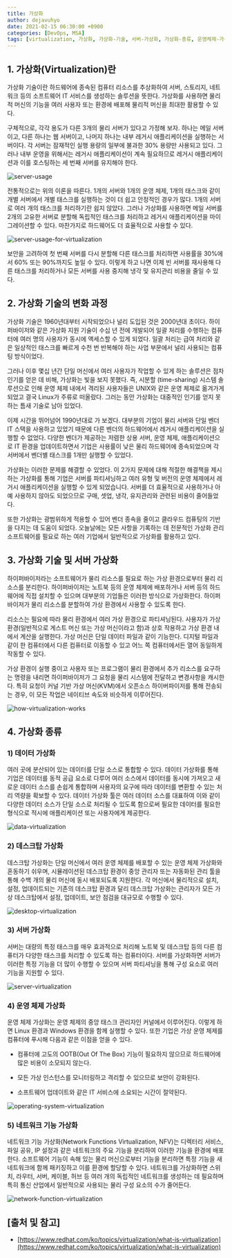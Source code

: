 ```yaml
---
title: 가상화
author: dejavuhyo
date: 2021-02-15 06:30:00 +0900
categories: [DevOps, MSA]
tags: [virtualization, 가상화, 가상화-기술, 서버-가상화, 가상화-종류, 운영체제-가상화, 데스크탑-가상화, 네트워크-가상화, 데이터-가상화]
---
```


## 1. 가상화(Virtualization)란
가상화 기술이란 하드웨어에 종속된 컴퓨터 리소스를 추상화하여 서버, 스토리지, 네트워크 등의 소프트웨어 IT 서비스를 생성하는 솔루션을 뜻한다. 가상화를 사용하면 물리적 머신의 기능을 여러 사용자 또는 환경에 배포해 물리적 머신을 최대한 활용할 수 있다.

구체적으로, 각각 용도가 다른 3개의 물리 서버가 있다고 가정해 보자. 하나는 메일 서버이고, 다른 하나는 웹 서버이고, 나머지 하나는 내부 레거시 애플리케이션을 실행하는 서버이다. 각 서버는 잠재적인 실행 용량의 일부에 불과한 30% 용량만 사용되고 있다. 그러나 내부 운영을 위해서는 레거시 애플리케이션이 계속 필요하므로 레거시 애플리케이션과 이를 호스팅하는 세 번째 서버를 유지해야 한다.

![server-usage](/assets/img/2021-02-15-virtualization/server-usage.png)

전통적으로는 위의 이론을 따른다. 1개의 서버와 1개의 운영 체제, 1개의 태스크와 같이 개별 서버에서 개별 태스크를 실행하는 것이 더 쉽고 안정적인 경우가 많다. 1개의 서버로 여러 개의 태스크를 처리하기란 쉽지 않았다. 그러나 가상화를 사용하면 메일 서버를 2개의 고유한 서버로 분할해 독립적인 태스크를 처리하고 레거시 애플리케이션을 마이그레이션할 수 있다. 마찬가지로 하드웨어도 더 효율적으로 사용할 수 있다.

![server-usage-for-virtualization](/assets/img/2021-02-15-virtualization/server-usage-for-virtualization.png)

보안을 고려하여 첫 번째 서버를 다시 분할해 다른 태스크를 처리하면 사용률을 30%에서 60% 또는 90%까지도 높일 수 있다. 이렇게 하고 나면 이제 빈 서버를 재사용해 다른 태스크를 처리하거나 모든 서버를 사용 중지해 냉각 및 유지관리 비용을 줄일 수 있다.

## 2. 가상화 기술의 변화 과정
가상화 기술은 1960년대부터 시작되었으나 널리 도입된 것은 2000년대 초이다. 하이퍼바이저와 같은 가상화 지원 기술이 수십 년 전에 개발되어 일괄 처리를 수행하는 컴퓨터에 여러 명의 사용자가 동시에 액세스할 수 있게 되었다. 일괄 처리는 급여 처리와 같은 일상적인 태스크를 빠르게 수천 번 반복해야 하는 사업 부문에서 널리 사용되는 컴퓨팅 방식이었다.

그러나 이후 몇십 년간 단일 머신에서 여러 사용자가 작업할 수 있게 하는 솔루션은 점차 인기를 얻은 데 비해, 가상화는 빛을 보지 못했다. 즉, 시분할 (time-sharing) 시스템 솔루션으로 인해 운영 체제 내에서 격리된 사용자들은 UNIX와 같은 운영 체제로 옮겨가게 되었고 결국 Linux가 주류로 떠올랐다. 그러는 동안 가상화는 대중적인 인기를 얻지 못하는 틈새 기술로 남아 있었다.

이제 시간을 뛰어넘어 1990년대로 가 보겠다. 대부분의 기업이 물리 서버와 단일 벤더 IT 스택을 사용하고 있었기 때문에 다른 벤더의 하드웨어에서 레거시 애플리케이션을 실행할 수 없었다. 다양한 벤더가 제공하는 저렴한 상용 서버, 운영 체제, 애플리케이션으로 IT 환경을 업데이트하면서 기업은 사용률이 낮은 물리 하드웨어에 종속되었으며 각 서버에서 벤더별 태스크를 1개만 실행할 수 있었다.

가상화는 이러한 문제를 해결할 수 있었다. 이 2가지 문제에 대해 적절한 해결책을 제시하는 가상화를 통해 기업은 서버를 파티셔닝하고 여러 유형 및 버전의 운영 체제에서 레거시 애플리케이션을 실행할 수 있게 되었습니다. 서버를 더 효율적으로 사용하거나 아예 사용하지 않아도 되었으므로 구매, 셋업, 냉각, 유지관리와 관련된 비용이 줄어들었다.

또한 가상화는 광범위하게 적용할 수 있어 벤더 종속을 줄이고 클라우드 컴퓨팅의 기반을 다지는 데 도움이 되었다. 오늘날에는 모든 사항을 기록하는 데 전문적인 가상화 관리 소프트웨어를 필요로 하는 여러 기업에서 일반적으로 가상화를 활용하고 있다.

## 3. 가상화 기술 및 서버 가상화
하이퍼바이저라는 소프트웨어가 물리 리소스를 필요로 하는 가상 환경으로부터 물리 리소스를 분리한다. 하이퍼바이저는 노트북 등의 운영 체제에 배포하거나 서버 등의 하드웨어에 직접 설치할 수 있으며 대부분의 기업들은 이러한 방식으로 가상화한다. 하이퍼바이저가 물리 리소스를 분할하여 가상 환경에서 사용할 수 있도록 한다.

리소스는 필요에 따라 물리 환경에서 여러 가상 환경으로 파티셔닝된다. 사용자가 가상 환경(일반적으로 게스트 머신 또는 가상 머신이라고 함)과 상호 작용하고 가상 환경 내에서 계산을 실행한다. 가상 머신은 단일 데이터 파일과 같이 기능한다. 디지털 파일과 같이 한 컴퓨터에서 다른 컴퓨터로 이동할 수 있고 어느 쪽 컴퓨터에서든 열어 동일하게 작동할 수 있다.

가상 환경이 실행 중이고 사용자 또는 프로그램이 물리 환경에서 추가 리소스를 요구하는 명령을 내리면 하이퍼바이저가 그 요청을 물리 시스템에 전달하고 변경사항을 캐시한다. 특히 요청이 커널 기반 가상 머신(KVM)에서 오픈소스 하이버파이저를 통해 전송되는 경우, 이 모든 작업은 네이티브 속도와 비슷하게 이루어진다.

![how-virtualization-works](/assets/img/2021-02-15-virtualization/how-virtualization-works.png)

## 4. 가상화 종류

### 1) 데이터 가상화
여러 곳에 분산되어 있는 데이터를 단일 소스로 통합할 수 있다. 데이터 가상화를 통해 기업은 데이터를 동적 공급 요소로 다루어 여러 소스에서 데이터를 동시에 가져오고 새로운 데이터 소스를 손쉽게 통합하며 사용자의 요구에 따라 데이터를 변환할 수 있는 처리 역량을 확보할 수 있다. 데이터 가상화 툴은 여러 데이터 소스를 대표하여 이와 같이 다양한 데이터 소스가 단일 소스로 처리될 수 있도록 함으로써 필요한 데이터를 필요한 형식으로 적시에 애플리케이션 또는 사용자에게 제공한다.

![data-virtualization](/assets/img/2021-02-15-virtualization/data-virtualization.png)

### 2) 데스크탑 가상화
데스크탑 가상화는 단일 머신에서 여러 운영 체제를 배포할 수 있는 운영 체제 가상화와 혼동하기 쉬우며, 시뮬레이션된 데스크탑 환경이 중앙 관리자 또는 자동화된 관리 툴을 통해 수백 개의 물리 머신에 동시 배포되도록 지원한다. 각 머신에서 물리적으로 설치, 설정, 업데이트되는 기존의 데스크탑 환경과 달리 데스크탑 가상화는 관리자가 모든 가상 데스크탑에서 설정, 업데이트, 보안 점검을 대규모로 수행할 수 있다.

![desktop-virtualization](/assets/img/2021-02-15-virtualization/desktop-virtualization.png)

### 3) 서버 가상화
서버는 대량의 특정 태스크를 매우 효과적으로 처리해 노트북 및 데스크탑 등의 다른 컴퓨터가 다양한 태스크를 처리할 수 있도록 하는 컴퓨터이다. 서버를 가상화하면 서버가 이러한 특정 기능을 더 많이 수행할 수 있으며 서버 파티셔닝을 통해 구성 요소로 여러 기능을 지원할 수 있다.

![server-virtualization](/assets/img/2021-02-15-virtualization/server-virtualization.png)

### 4) 운영 체제 가상화
운영 체제 가상화는 운영 체제의 중앙 태스크 관리자인 커널에서 이루어진다. 이렇게 하면 Linux 환경과 Windows 환경을 함께 실행할 수 있다. 또한 기업은 가상 운영 체제를 컴퓨터에 푸시해 다음과 같은 이점을 얻을 수 있다.

* 컴퓨터에 고도의 OOTB(Out Of The Box) 기능이 필요하지 않으므로 하드웨어에 많은 비용이 소모되지 않는다.

* 모든 가상 인스턴스를 모니터링하고 격리할 수 있으므로 보안이 강화된다.

* 소프트웨어 업데이트와 같은 IT 서비스에 소요되는 시간이 절약된다.

![operating-system-virtualization](/assets/img/2021-02-15-virtualization/operating-system-virtualization.png)

### 5) 네트워크 기능 가상화
네트워크 기능 가상화(Network Functions Virtualization, NFV)는 디렉터리 서비스, 파일 공유, IP 설정과 같은 네트워크의 주요 기능을 분리하여 이러한 기능을 환경에 배포한다. 소프트웨어 기능이 속해 있는 물리 머신으로부터 기능을 분리하면 특정 기능을 새 네트워크에 함께 패키징하고 이를 환경에 할당할 수 있다. 네트워크를 가상화하면 스위치, 라우터, 서버, 케이블, 허브 등 여러 개의 독립적인 네트워크를 생성하는 데 필요하며 특히 통신 산업에서 일반적으로 사용되는 물리 구성 요소의 수가 줄어든다.

![network-function-virtualization](/assets/img/2021-02-15-virtualization/network-function-virtualization.png)

## [출처 및 참고]
* [https://www.redhat.com/ko/topics/virtualization/what-is-virtualization](https://www.redhat.com/ko/topics/virtualization/what-is-virtualization)
